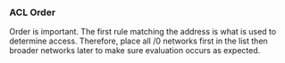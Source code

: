 ### ACL Order

Order is important. The first rule matching the address is what is used to determine access. Therefore, place all /0 networks first in the list then broader networks later to make sure evaluation occurs as expected.